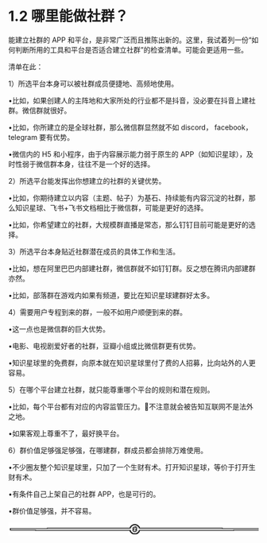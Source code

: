 # 1.2 哪里能做社群？

能建立社群的 APP 和平台，是非常广泛而且推陈出新的。这里，我试着列一份“如何判断所用的工具和平台是否适合建立社群”的检查清单。可能会更适用一些。

清单在此：

1）所选平台本身可以被社群成员便捷地、高频地使用。

•比如，如果创建人的主阵地和大家所处的行业都不是抖音，没必要在抖音上建社群。微信群就很好。

•比如，你所建立的是全球社群，那么微信群显然就不如 discord， facebook， telegram 要有优势。

•微信内的 H5 和小程序，由于内容展示能力弱于原生的 APP（如知识星球），及时性弱于微信群本身，往往不是一个好的选择。

2）所选平台能发挥出你想建立的社群的关键优势。

•比如，你期待建立以内容（主题、帖子）为基石、持续能有内容沉淀的社群，那么知识星球、飞书+飞书文档相比于微信群，可能是更好的选择。

•比如，你希望建立的社群，大规模群直播是常态，那么钉钉目前可能是更好的选择。

3）所选平台本身贴近社群潜在成员的具体工作和生活。

•比如，想在阿里巴巴内部建社群，微信群就不如钉钉群。反之想在腾讯内部建群亦然。

•比如，部落群在游戏内如果有频道，要比在知识星球建群好太多。

4）需要用户专程到来的群，一般不如用户顺便到来的群。

•这一点也是微信群的巨大优势。

•电影、电视剧爱好者的社群，豆瓣小组或比微信群更有优势。

•知识星球里的免费群，向原本就在知识星球里付了费的人招募，比向站外的人更容易。

5）在哪个平台建立社群，就只能尊重哪个平台的规则和潜在规则。

•比如，每个平台都有对应的内容监管压力。👀不注意就会被告知互联网不是法外之地。

•如果客观上尊重不了，最好换平台。

6）群价值足够强足够强，在哪建群，群成员都会排除万难使用。

•不少圈友整个知识星球里，只加了一个生财有术。打开知识星球，等价于打开生财有术。

•有条件自己上架自己的社群 APP，也是可行的。

•群价值足够强，并不容易。

![](img/08b409e548d8d310a42e1b70226b77ec.png)